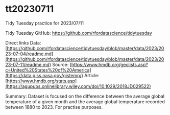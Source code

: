 # tt20230711
Tidy Tuesday practice for 2023/07/11

Tidy Tuesday GitHub: https://github.com/rfordatascience/tidytuesday

Direct links
Data: [https://github.com/rfordatascience/tidytuesday/blob/master/data/2023/2023-07-04/readme.md](https://github.com/rfordatascience/tidytuesday/blob/master/data/2023/2023-07-11/readme.md)
Source: [https://www.hmdb.org/geolists.asp?c=United%20States%20of%20America](https://data.giss.nasa.gov/gistemp/)
Article: [https://www.hmdb.org/stats.asp](https://agupubs.onlinelibrary.wiley.com/doi/10.1029/2018JD029522)

Summary: Dataset is focused on the difference between the average global temperature of a given month and the average global temperature recorded between 1880 to 2023. For practise purposes.
